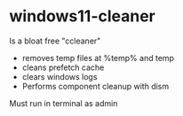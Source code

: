 # windows11-cleaner
Is a bloat free "ccleaner" 

- removes temp files at %temp% and temp
- cleans prefetch cache
- clears windows logs
- Performs component cleanup with dism

Must run in terminal as admin
